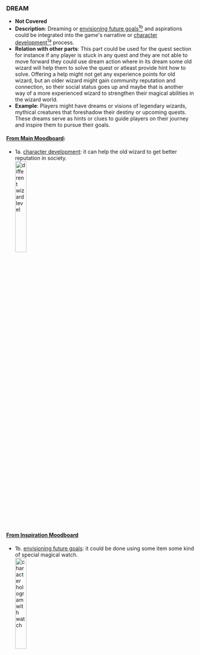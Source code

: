 ### DREAM
- **Not Covered**
- **Description**: Dreaming or [envisioning future goals<sup>1b</sup>](https://www.pinterest.co.uk/pin/539798705352378603/) and aspirations could be integrated into the game's narrative or [character development<sup>1a</sup>](https://www.pinterest.co.uk/pin/539798705352236280/) process.
- **Relation with other parts**: This part could be used for the quest section for instance if any player is stuck in any quest and they are not able to move forward they could use dream action where in its dream some old wizard will help them to solve the quest or atleast provide hint how to solve. Offering a help might not get any experience points for old wizard, but an older wizard might gain community reputation and connection, so their social status goes up and maybe that is another way of a more experienced wizard to strengthen their magical abilities in the wizard world.
- **Example**: Players might have dreams or visions of legendary wizards, mythical creatures that foreshadow their destiny or upcoming quests. These dreams serve as hints or clues to guide players on their journey and inspire them to pursue their goals.


#### [From Main Moodboard](https://www.pinterest.com/serapath/wizard-page-next/?invite_code=fff7da246acd46bdaa7f309a11411504&sender=910642124561769093): 
 - 1a. [character development](https://www.pinterest.co.uk/pin/539798705352236280/): it can help the old wizard to get better reputation in society.</br>
[<img width="25%" alt="different wizard level" src="https://i.pinimg.com/564x/3e/44/79/3e44799d105e2ebbe0117e0fa0ec53dc.jpg">](https://www.pinterest.co.uk/pin/539798705352236280/)

#### [From Inspiration Moodboard](https://www.pinterest.co.uk/serapath/finalwiz/)
- 1b. [envisioning future goals](https://www.pinterest.co.uk/pin/539798705352378603/): it could be done using some item some kind of special magical watch.</br>
[<img width="25%" alt="character hologram with watch" src="https://i.pinimg.com/564x/c0/5f/ae/c05faede28720398f7229f84f55169d7.jpg">](https://www.pinterest.co.uk/pin/539798705352378603/)
